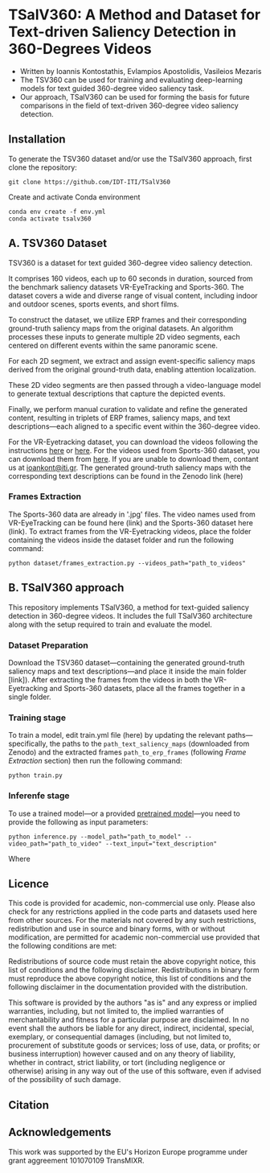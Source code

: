 # TSalV360: A Method and Dataset for Text-driven Saliency Detection in 360-Degrees Videos

* Written by Ioannis Kontostathis, Evlampios Apostolidis, Vasileios Mezaris
* The TSV360 can be used for training and evaluating deep-learning models for text guided 360-degree video saliency task. 
* Our approach, TSalV360 can be used for forming the basis for future comparisons in the field of text-driven 360-degree video saliency detection.

## Installation
To generate the TSV360 dataset and/or use the TSalV360 approach, first clone the repository:
```
git clone https://github.com/IDT-ITI/TSalV360
```
Create and activate Conda environment

```
conda env create -f env.yml
conda activate tsalv360
```
## A. TSV360 Dataset

TSV360 is a dataset for text guided 360-degree video saliency detection.

It comprises 160 videos, each up to 60 seconds in duration, sourced from the benchmark saliency datasets VR-EyeTracking and Sports-360. The dataset covers a wide and diverse range of visual content, including indoor and outdoor scenes, sports events, and short films.

To construct the dataset, we utilize ERP frames and their corresponding ground-truth saliency maps from the original datasets. An algorithm processes these inputs to generate multiple 2D video segments, each centered on different events within the same panoramic scene.

For each 2D segment, we extract and assign event-specific saliency maps derived from the original ground-truth data, enabling attention localization.

These 2D video segments are then passed through a video-language model to generate textual descriptions that capture the depicted events.

Finally, we perform manual curation to validate and refine the generated content, resulting in triplets of ERP frames, saliency maps, and text descriptions—each aligned to a specific event within the 360-degree video.

For the VR-Eyetracking dataset, you can download the videos following the instructions [here](https://github.com/xuyanyu-shh/VR-EyeTracking) or [here](https://github.com/mtliba/ATSal/tree/master). For the videos used from Sports-360 dataset, you can download them from [here](https://github.com/vhchuong/Saliency-prediction-for-360-degree-video/tree/main). If you are unable to download them, contant us at ioankont@iti.gr. 
The generated ground-truth saliency maps with the corresponding text descriptions can be found in the Zenodo link (here)

### Frames Extraction
The Sports-360 data are already in '.jpg' files. The video names used from VR-EyeTracking can be found here (link) and the Sports-360 dataset here (link). 
To extract frames from the VR-Eyetracking videos, place the folder containing the videos inside the dataset folder and run the following command:

```
python dataset/frames_extraction.py --videos_path="path_to_videos"
```


## B. TSalV360 approach

This repository implements TSalV360, a method for text-guided saliency detection in 360-degree videos. It includes the full TSalV360 architecture along with the setup required to train and evaluate the model.


### Dataset Preparation

Download the TSV360 dataset—containing the generated ground-truth saliency maps and text descriptions—and place it inside the main folder [link]).
After extracting the frames from the videos in both the VR-Eyetracking and Sports-360 datasets, place all the frames together in a single folder.


### Training stage

To train a model, edit train.yml file (here) by updating the relevant paths—specifically, the paths to the `path_text_saliency_maps` (downloaded from Zenodo) and the extracted frames `path_to_erp_frames` (following *Frame Extraction* section) then run the following command:

```
python train.py
```

### Inferenfe stage

To use a trained model—or a provided [pretrained model](https://drive.google.com/file/d/1oMyNRPtgtDMHkCpttPXaSyGj45CG8HS-/view?usp=sharing)—you need to provide the following as input parameters:

```
python inference.py --model_path="path_to_model" --video_path="path_to_video" --text_input="text_description"
```
Where
## Licence

This code is provided for academic, non-commercial use only. Please also check for any restrictions applied in the code parts and datasets used here from other sources. For the materials not covered by any such restrictions, redistribution and use in source and binary forms, with or without modification, are permitted for academic non-commercial use provided that the following conditions are met:

Redistributions of source code must retain the above copyright notice, this list of conditions and the following disclaimer. Redistributions in binary form must reproduce the above copyright notice, this list of conditions and the following disclaimer in the documentation provided with the distribution.

This software is provided by the authors "as is" and any express or implied warranties, including, but not limited to, the implied warranties of merchantability and fitness for a particular purpose are disclaimed. In no event shall the authors be liable for any direct, indirect, incidental, special, exemplary, or consequential damages (including, but not limited to, procurement of substitute goods or services; loss of use, data, or profits; or business interruption) however caused and on any theory of liability, whether in contract, strict liability, or tort (including negligence or otherwise) arising in any way out of the use of this software, even if advised of the possibility of such damage.

## Citation

## Acknowledgements
This work was supported by the EU's Horizon Europe programme under grant aggreement 101070109 TransMIXR.




